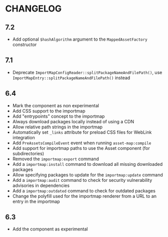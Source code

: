 CHANGELOG
=========

7.2
---

 * Add optional `$hashAlgorithm` argument to the `MappedAssetFactory` constructor

7.1
---

 * Deprecate `ImportMapConfigReader::splitPackageNameAndFilePath()`, use `ImportMapEntry::splitPackageNameAndFilePath()` instead

6.4
---

 * Mark the component as non experimental
 * Add CSS support to the importmap
 * Add "entrypoints" concept to the importmap
 * Always download packages locally instead of using a CDN
 * Allow relative path strings in the importmap
 * Automatically set `_links` attribute for preload CSS files for WebLink integration
 * Add `PreAssetsCompileEvent` event when running `asset-map:compile`
 * Add support for importmap paths to use the Asset component (for subdirectories)
 * Removed the `importmap:export` command
 * Add a `importmap:install` command to download all missing downloaded packages
 * Allow specifying packages to update for the `importmap:update` command
 * Add a `importmap:audit` command to check for security vulnerability advisories in dependencies
 * Add a `importmap:outdated` command to check for outdated packages
 * Change the polyfill used for the importmap renderer from a URL to an entry in the importmap

6.3
---

 * Add the component as experimental
